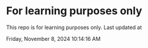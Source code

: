 # For learning purposes only
This repo is for learning purposes only.
Last updated at

Friday, November 8, 2024 10:14:16 AM

